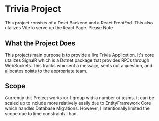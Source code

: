 <h1>  Trivia Project </h1>

<p> This project consists of a Dotet Backend and a React FrontEnd. This also utalizes Vite to serve up the React Page. Please Note </p>

<h2>  What the Project Does </h2>

<p> This projects main purpose is to provide a live Trivia Application. It's core utalizes SignalR which is a Dotnet package that provides RPCs through WebSockets. This tracks who sent a message, sents out a question, and allocates points to the appropriate team. </p>

<h2> 
Scope
</h2>
<p> Currently this Project works for 1 group with a number of teams. It can be scaled up to include more relatively easily due to EntityFramework Core which handles Database Migrations. However, I intentionally limited the scope due to time constraints I had. </p>

